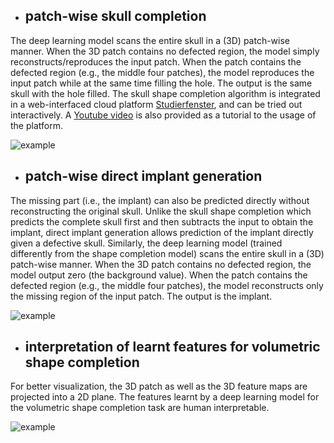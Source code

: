 
* ## patch-wise skull completion
The deep learning model scans the entire skull in a (3D) patch-wise manner. When the 3D patch contains no defected region, the model simply reconstructs/reproduces the input patch. When the patch contains the defected region (e.g., the middle four patches), the model reproduces the input patch while at the same time filling the hole. The output is the same skull with the hole filled. The skull shape completion algorithm is integrated in a web-interfaced cloud platform [Studierfenster](http://studierfenster.tugraz.at/), and can be tried out interactively. A [Youtube video](https://www.youtube.com/watch?v=pt-jw8nXzgs&feature=youtu.be) is also provided as a tutorial to the usage of the platform. 

![example](https://github.com/li-jianning/patch-based-skull-completion/blob/master/images/patch-wise.gif)


* ## patch-wise direct implant generation
The missing part (i.e., the implant) can also be predicted directly without reconstructing the original skull. Unlike the skull shape  completion which predicts the complete skull first and then subtracts the input to obtain the implant, direct implant generation allows prediction of the implant directly given a defective skull. Similarly, the deep learning model (trained differently from the shape completion model) scans the entire skull in a (3D) patch-wise manner. When the 3D patch contains no defected region, the model output zero (the background value). When the patch contains the defected region (e.g., the middle four patches), the model reconstructs only the missing region of the input patch. The output is the implant. 
  
![example](https://github.com/li-jianning/patch-based-skull-completion/blob/master/images/patch-wise-implant.gif)


* ## interpretation of learnt features for volumetric shape completion
For better visualization, the 3D patch as well as the 3D feature maps are projected into a 2D plane. The features learnt by a deep learning model for the volumetric shape completion task are human interpretable. 

![example](https://github.com/li-jianning/patch-based-skull-completion/blob/master/images/features.png)
